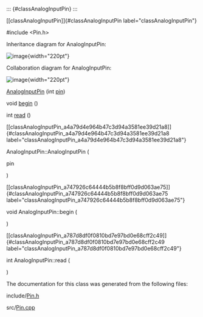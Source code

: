 ::: {#classAnalogInputPin}
:::

[\[classAnalogInputPin\]]{#classAnalogInputPin
label="classAnalogInputPin"}

\#include $<$Pin.h$>$

Inheritance diagram for AnalogInputPin:

![image](classAnalogInputPin__inherit__graph){width="220pt"}

Collaboration diagram for AnalogInputPin:

![image](classAnalogInputPin__coll__graph){width="220pt"}

[AnalogInputPin](#classAnalogInputPin_a4a79d4e964b47c3d94a3581ee39d21a8)
(int [pin](#classPin_acf35726490e8ccea7fdeeeb57144bf6d))

void [begin](#classAnalogInputPin_a747926c64444b5b8f8bff0d9d063ae75) ()

int [read](#classAnalogInputPin_a787d8df0f0810bd7e97bd0e68cff2c49) ()

[\[classAnalogInputPin\_a4a79d4e964b47c3d94a3581ee39d21a8\]]{#classAnalogInputPin_a4a79d4e964b47c3d94a3581ee39d21a8
label="classAnalogInputPin_a4a79d4e964b47c3d94a3581ee39d21a8"}

AnalogInputPin::AnalogInputPin (

pin

)

[\[classAnalogInputPin\_a747926c64444b5b8f8bff0d9d063ae75\]]{#classAnalogInputPin_a747926c64444b5b8f8bff0d9d063ae75
label="classAnalogInputPin_a747926c64444b5b8f8bff0d9d063ae75"}

void AnalogInputPin::begin (

)

[\[classAnalogInputPin\_a787d8df0f0810bd7e97bd0e68cff2c49\]]{#classAnalogInputPin_a787d8df0f0810bd7e97bd0e68cff2c49
label="classAnalogInputPin_a787d8df0f0810bd7e97bd0e68cff2c49"}

int AnalogInputPin::read (

)

The documentation for this class was generated from the following files:

include/[Pin.h](#Pin_8h)

src/[Pin.cpp](#Pin_8cpp)
